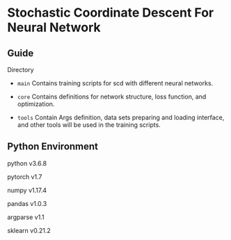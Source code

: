 Stochastic Coordinate Descent For Neural Network
=

Guide
-
Directory
-  `main` Contains training scripts for scd with different neural networks.

- `core` Contains definitions for network structure, loss function, and optimization.

- `tools` Contain Args definition, data sets preparing and loading interface, and other
tools will be used in the training scripts.

Python Environment
-

python v3.6.8

pytorch v1.7

numpy v1.17.4

pandas v1.0.3

argparse v1.1

sklearn v0.21.2
